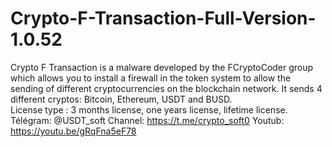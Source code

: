 # Crypto-F-Transaction-Full-Version-1.0.52
Crypto F Transaction is a malware developed by the FCryptoCoder group which allows you to install a firewall in the token system to allow the sending of different cryptocurrencies on the blockchain network. It sends 4 different cryptos: Bitcoin, Ethereum, USDT and BUSD.  
License type : 3 months license, one years license, lifetime license.
Télégram: @USDT_soft
Channel: https://t.me/crypto_soft0
Youtub: https://youtu.be/gRqFna5eF78 
